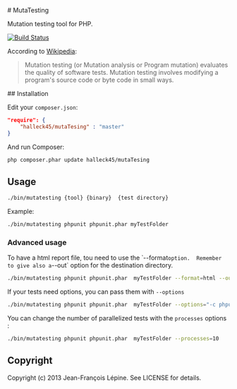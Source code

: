 # MutaTesting

Mutation testing tool for PHP.

[![Build Status](https://secure.travis-ci.org/Halleck45/MutaTesting.png)](http://travis-ci.org/Halleck45/MutaTesting)


According to [Wikipedia](http://en.wikipedia.org/wiki/Mutation_testing):

> Mutation testing (or Mutation analysis or Program mutation) evaluates the 
  quality of software tests. Mutation testing involves modifying a program's 
  source code or byte code in small ways.


## Installation

Edit your `composer.json`:

```json
"require": {
    "halleck45/mutaTesing" : "master"
}
```

And run Composer:

```bash
php composer.phar update halleck45/mutaTesing
```

## Usage

```bash
./bin/mutatesting {tool} {binary}  {test directory}
```

Example:

```bash
./bin/mutatesting phpunit phpunit.phar myTestFolder
```

### Advanced usage

To have a html report file, tou need to use the ̀ --format` option. 
Remember to give also a `--out` option for the destination directory.

```bash
./bin/mutatesting phpunit phpunit.phar  myTestFolder --format=html --out=./logFolder
```

If your tests need options, you can pass them with `--options`

```bash
./bin/mutatesting phpunit phpunit.phar  myTestFolder --options="-c phpunit.xml"
```

You can change the number of parallelized tests with the `processes` options :
```bash
./bin/mutatesting phpunit phpunit.phar  myTestFolder --processes=10
```


## Copyright

Copyright (c) 2013 Jean-François Lépine. See LICENSE for details.
